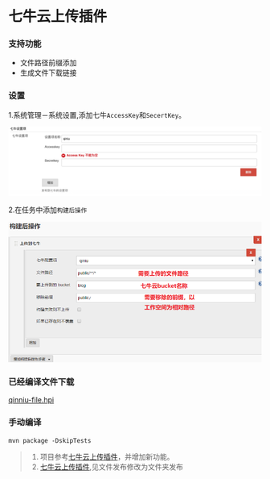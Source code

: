 七牛云上传插件
===========

### 支持功能

* 文件路径前缀添加　　
* 生成文件下载链接


### 设置

1.系统管理－系统设置,添加七牛`AccessKey`和`SecertKey`。

![](img/system_setting.png)

2.在任务中添加`构建后操作`

![](img/bucket_setting.png)


### 已经编译文件下载

[qinniu-file.hpi](https://github.com/YahuiWong/publish-over-qiniu-plugin/blob/master/qinniu-file.hpi?raw=true)

### 手动编译
```
mvn package -DskipTests
```


> 1. 项目参考[七牛云上传插件](https://github.com/ipy/qiniu-plugin)，并增加新功能。
> 2. [七牛云上传插件](https://github.com/onloadcc/qiniu-file),见文件发布修改为文件夹发布


